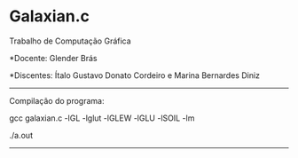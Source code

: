  
 # Galaxian.c
Trabalho de Computação Gráfica

*Docente: Glender Brás
 
*Discentes: Ítalo Gustavo Donato Cordeiro e Marina Bernardes Diniz
 


*****************************************************
Compilação do programa:

gcc galaxian.c  -lGL -lglut -lGLEW -lGLU -lSOIL -lm

./a.out

*****************************************************
